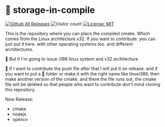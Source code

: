 # :minidisc: storage-in-compile

[![Github All Releases](https://img.shields.io/github/downloads/jonathanmarp/cmake-in-compile/total.svg)]()
![Visitor count](https://shields-io-visitor-counter.herokuapp.com/badge?page=jonathanmarp.cmake-in-compile)
[![License: MIT](https://img.shields.io/badge/License-MIT-yellow.svg)](https://opensource.org/licenses/MIT)

This is the repository where you can place the compiled cmake. Which comes from the Linux architecture x32.
If you want to contribute. you can just put it here. with other operating systems too. and different architectures.

:pushpin: But if I'm going to issue i386 linux system and x32 architecture

:triangular_ruler: If I want to contribute the push file after that I will put it on release. and if you want to put a :file_folder: folder or make it with the right name like linuxi386, then make another version of the cmake. and there the file runs out, the cmake file will be deleted so that people who want to contribute don't mind cloning this repository.

Now Release:
- cmake
- nodejs
- opencv

